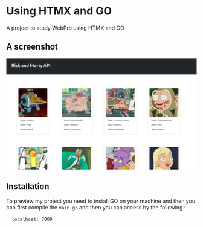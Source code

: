 # Using HTMX and GO

A project to study WebPro using HTMX and GO

## A screenshot

![Alt text](<Screenshot from 2023-10-15 21-54-24.png>)

## Installation

To preview my project you need to install GO on your machine and then you can first compile the `main.go` and then you can access by the following :

```bash
  localhost: 7000
```
